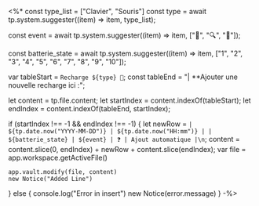 
<%*
const type_list = ["Clavier", "Souris"]
const type = await tp.system.suggester((item) => item, type_list);

const event = await tp.system.suggester((item) => item, ["🔌", "🔍", "🛑"]);

const batterie_state = await tp.system.suggester((item) => item, ["1", "2", "3", "4", "5", "6", "7", "8", "9", "10"]);

var tableStart = `Recharge ${type} 🔌`;
const tableEnd = "| **Ajouter une nouvelle recharge ici :";

let content = tp.file.content;
let startIndex = content.indexOf(tableStart);
let endIndex = content.indexOf(tableEnd, startIndex);

if (startIndex !== -1 && endIndex !== -1) {
	let newRow = `| ${tp.date.now("YYYY-MM-DD")} | ${tp.date.now("HH:mm")} | | ${batterie_state} | ${event} | ❓ | Ajout automatique |\n`;
	content = content.slice(0, endIndex) + newRow + content.slice(endIndex);
	var file = app.workspace.getActiveFile()

	app.vault.modify(file, content)
	new Notice("Added Line")
} else {
		console.log("Error in insert")
		new Notice(error.message)
}
-%>

